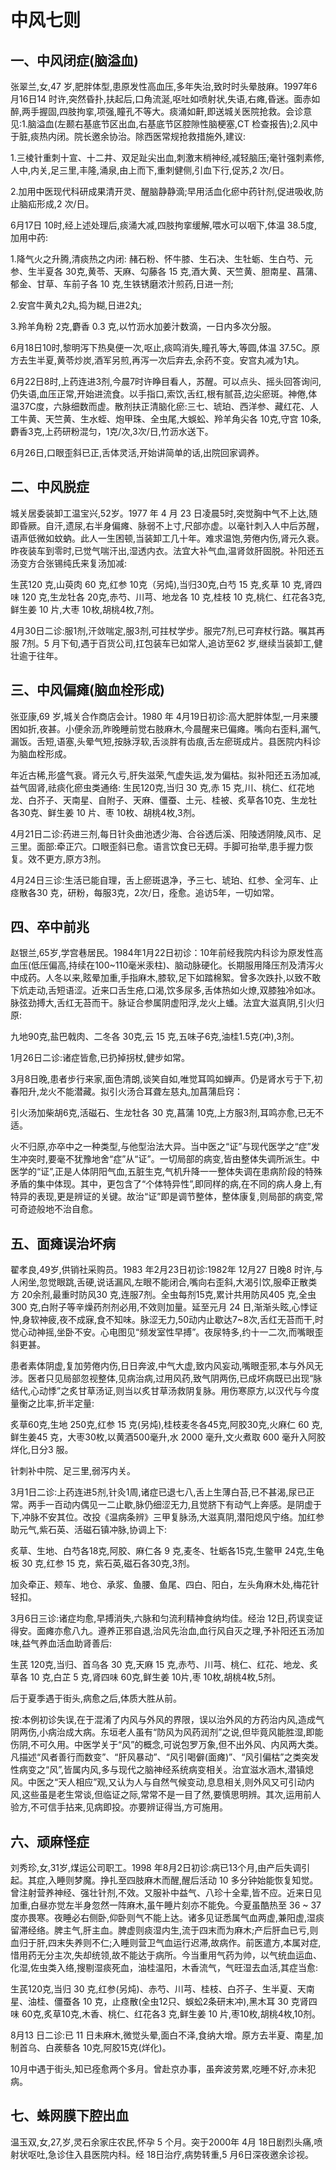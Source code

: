 # 中风七则

## 一、中风闭症(脑溢血)

张翠兰,女,47 岁,肥胖体型,患原发性高血压,多年失治,致时时头晕肢麻。1997年6月16日14 时许,突然昏扑,扶起后,口角流涎,呕吐如喷射状,失语,右瘫,昏迷。面赤如醉,两手握固,四肢拘挛,项强,瞳孔不等大。痰涌如鼾,即送城关医院抢救。会诊意见:1.脑溢血(左颞右基底节区出血,右基底节区腔隙性脑梗塞,CT 检查报告);2.风中于脏,痰热内闭。院长邀余协治。除西医常规抢救措施外,建议:

1.三棱针重刺十宣、十二井、双足趾尖出血,刺激末梢神经,减轻脑压;毫针强刺素修,人中,内关,足三里,丰隆,涌泉,由上而下,重刺健侧,引血下行,促苏,2 次/日。

2.加用中医现代科研成果清开灵、醒脑静静滴;早用活血化瘀中药针剂,促进吸收,防止脑疝形成,2 次/日。

6月17日 10时,经上述处理后,痰涌大减,四肢拘挛缓解,喂水可以咽下,体温 38.5度,加用中药:

1.降气火之升腾,清痰热之内闭:
赭石粉、怀牛膝、生石决、生牡蛎、生白芍、元参、生半夏各 30克,黄苓、天麻、勾藤各 15 克,酒大黄、天竺黄、胆南星、菖蒲、郁金、甘草、车前子各 10 克,生铁锈磨浓汁煎药,日进一剂;

2.安宫牛黄丸2丸,捣为糊,日进2丸;

3.羚羊角粉 2克,麝香 0.3 克,以竹沥水加姜汁数滴，一日内多次分服。

6月18日10时,黎明泻下热臭便一次,呕止,痰鸣消失,瞳孔等大,等圆,体温 37.5C。原方去生半夏,黄苓炒炭,酒军另煎,再泻一次后弃去,余药不变。安宫丸减为1丸。

6月22日8时,上药连进3剂,今晨7时许睁目看人，苏醒。可以点头、摇头回答询问,仍失语,血压正常,开始进流食。以手指口,索饮,舌红,根有腻苔,边尖瘀斑。神倦,体温37C度，六脉细数而虚。散剂扶正清脑化瘀:三七、琥珀、西洋参、藏红花、人工牛黄、天竺黄、生水蛭、炮甲珠、全虫尾,大蜈蚣、羚羊角尖各 10克,守宫 10条,麝香3克,上药研粉混匀，1克/次,3次/日,竹沥水送下。

6月26日,口眼歪斜已正,舌体灵活,开始讲简单的话,出院回家调养。

## 二、中风脱症

城关居委装卸工温宝兴,52岁。1977 年 4 月 23 日凌晨5时,突觉胸中气不上达,随即昏厥。自汗,遗尿,右半身偏瘫、脉弱不上寸,尺部亦虚。以毫针刺入人中后苏醒，语声低微如蚊蚋。此人一生困顿,当装卸工几十年。难求温饱,劳倦内伤,肾元久衰。昨夜装车到零时,已觉气喘汗出,湿透内衣。法宜大补气血,温肾敛肝固脱。补阳还五汤变方合张锡纯氏来复汤加减:

生芪120 克,山萸肉 60 克,红参 10克（另炖),当归30克,白芍 15 克,炙草 10 克,肾四味 120 克,生龙牡各 20克,赤芍、川芎、地龙各 10 克,桂枝 10 克,桃仁、红花各3克,鲜生姜 10 片,大枣 10枚,胡桃4枚,7剂。

4月30日二诊:服1剂,汗敛喘定,服3剂,可拄杖学步。服完7剂,已可弃杖行路。嘱其再服 7剂。5 月下旬,遇于百货公司,扛包装车已如常人,追访至62 岁,继续当装卸工,健壮逾于往年。

## 三、中风偏瘫(脑血栓形成)

张亚康,69 岁,城关合作商店会计。1980 年 4月19日初诊:高大肥胖体型,一月来腰困如折,夜甚。小便余沥,昨晚睡前觉右肢麻木,今晨醒来已偏瘫。嘴向右歪料,漏气,漏饭。舌短,语塞,头晕气短,按脉浮软,舌淡胖有齿痕,舌左瘀斑成片。县医院内科诊为脑血栓形成。

年近古稀,形盛气衰。肾元久亏,肝失滋荣,气虚失运,发为偏枯。拟补阳还五汤加减,益气固肾,祛痰化瘀虫类通络:
生民120克,当归 30 克,赤 15 克,川、桃仁、红花地龙、白芥子、天南星、自附子、天麻、僵蚕、土元、桂被、炙草各10克、生龙牡各30克、鲜生姜 10 片、枣 10枚、胡桃4枚,3剂。

4月21日二诊:药进三剂,每日针灸曲池透少海、合谷透后溪、阳陵透阴陵,风市、足三里。面部:牵正穴。口眼歪斜已愈。语言饮食已无碍。手脚可抬举,患手握力恢复。效不更方,原方3剂。

4月24日三诊:生活已能自理，舌上瘀斑退净，予三七、琥珀、红参、全河车、止痉散各30 克，研粉，每服3克，2次/日，痊愈。追访5年，一切如常。

## 四、卒中前兆

赵银兰,65岁,学宫巷居民。1984年1月22日初诊：10年前经我院内科诊为原发性高血压(低压偏高,持续在100~110毫米汞柱)、脑动脉硬化。长期服用降压剂及清泻火中成药。人冬以来,眩晕加重,手指麻木,膝软,足下如踏棉絮。曾多次跌扑,以致不敢下炕走动,舌短语涩。近来口舌生疮,口渴,饮多尿多,舌体热如火燎,双膝独冷如冰。脉弦劲搏大,舌红无苔而干。脉证合参属阴虚阳浮,龙火上蟠。法宜大滋真阴,引火归原:

九地90克,盐巴戟肉、二冬各 30克,云 15 克,五味子6克,油桂1.5克(冲),3剂。

1月26日二诊:诸症皆愈,已扔掉拐杖,健步如常。

3月8日晚,患者步行来家,面色清朗,谈笑自如,唯觉耳鸣如蝉声。仍是肾水亏于下,初春阳升,龙火不能潜藏。拟引火汤合耳聋左慈丸,加菖蒲启窍：

引火汤加柴胡6克,活磁石、生龙牡各 30 克,菖蒲 10克,上方服3剂,耳鸣亦愈,已无不适。

火不归原,亦卒中之一种类型,与他型治法大异。当中医之“证”与现代医学之“症”发生冲突时,要毫不犹豫地舍“症”从“证”。一切局部的病变,皆由整体失调所派生。中医学的“证”,正是人体阴阳气血,五脏生克,气机升降一一整体失调在患病阶段的特殊矛盾的集中体现。其中，更包含了“个体特异性”,即同样的病,在不同的病人身上,有特异的表现,更是辨证的关键。故治“证”即是调节整体，整体康复,则局部的病变,常可奇迹般地不治自愈。

## 五、面瘫误治坏病

翟孝良,49岁,供销社采购员。1983 年2月23日初诊:1982年 12月27 日晚8 时许,与人闲坐,忽觉眼跳,舌硬,说话漏风,左眼不能闭合,嘴向右歪斜,大渴引饮,服牵正散类方 20余剂,最重时防风30 克,连服7剂。全虫每剂15克,累计共用防风405 克,全虫 300 克,白附子等辛燥药剂剂必用,不效则加量。延至元月 24 日,渐渐头眩,心悸证忡,身软神疲,夜不成寐,食不知味。脉涩无力,50动内止歇达7~8次,舌红无苔而干,时觉心动神摇,坐卧不安。心电图见“频发室性早搏”。夜尿特多,约十一二次,而嘴眼歪斜更甚。

患者素体阴虚,复加劳倦内伤,日日奔波,中气大虚,致内风妄动,嘴眼歪邪,本与外风无涉。医者只见局部忽视整体,见病治病,过用风药,致气阴两伤,已成坏病既已出现“脉结代,心动悸”之炙甘草汤证,则当以炙甘草汤救阴复脉。用伤寒原方,以汉代与今度量衡之比率,折半定量:

炙草60克,生地 250克,红参 15 克(另炖),桂枝麦冬各45克,阿胶30克,火麻仁 60 克,鲜生姜45 克，大枣30枚,以黄酒500毫升,水 2000 毫升,文火煮取 600 毫升入阿胶烊化,日分3 服。

针刺补中院、足三里,弱泻内关。

3月1日二诊:上药连进5剂,针灸1周,诸症已退七八,舌上生薄白苔,已不甚渴,尿已正常。两手一百动内偶见一二止歇,脉仍细涩无力,且觉脐下有动气上奔感。是阴虚于下,冲脉不安其位。改投《温病条辨》三甲复脉汤,大滋真阴,潜阳熄风宁络。加红参助元气,紫石英、活磁石镇冲脉,协调上下:

炙草、生地、白芍各18克,阿胶、麻仁各 9 克,麦冬、牡蛎各15克,生鳖甲 24克,生龟板 30 克,红参 15 克，紫石英,磁石各30克,3剂。

加灸牵正、颊车、地仓、承浆、鱼腰、鱼尾、四白、阳白，左头角麻木处,梅花针轻扣。

3月6日三诊:诸症均愈,早搏消失,六脉和匀流利精神食纳均佳。经治 12日,药误变证得安。面瘫亦愈八九。遵养正邪自退,治风先治血,血行风自灭之理,予补阳还五汤加味,益气养血活血助肾善后:

生芪 120克,当归、首乌各 30 克,天麻 15 克,赤芍、川芎、桃仁、红花、地龙、炙草各 10 克,白芷 5 克,肾四味 60克,鲜生姜 10片,枣 10枚,胡桃4枚,5剂。

后于夏季遇于街头,病愈之后,体质大胜从前。

按:本例初诊失误,在于混淆了内风与外风的界限，误以治外风的方药治内风,造成气阴两伤,小病治成大病。东垣老人虽有“防风为风药润剂”之说,但毕竟风能胜湿,即能伤阴,不可久用。中医学关于“风”的概念,可说包罗万象,但不出外风、内风两大类。凡描述“风者善行而数变”、“肝风暴动”、“风引喝僻(面瘫)”、“风引偏枯”之类突发性病变之“风”,皆属内风,多与现代之脑神经系统病变相关。治宜滋水涵木,潜镇熄风。中医之“天人相应”观,又认为人与自然气候变动,息息相关,则外风又可引动内风,这些虽是老生常谈,但临证之际,常常不是一目了然,要慎思明辨。其次,运用前人验方,不可信手拈来,见病即投。亦要辨证得当,方可施用。

## 六、顽麻怪症

刘秀珍,女,31岁,煤运公司职工。1998 年8月2日初诊:病已13个月,由产后失调引起。其症,入睡则梦魔。挣扎至四肢麻木而醒,醒后活动 10 多分钟始能恢复知觉。曾注射营养神经、强壮针剂,不效。又服补中益气、八珍十全辈,皆不应。近来日见加重,白昼亦觉左半身忽然一阵麻木,虽午睡片刻亦不能免。今夏虽酷热至 36 ~ 37 度亦畏寒。夜睡必右侧卧,仰卧则气不能上达。诸多见证悉属气血两虚,兼阳虚,湿痰留滞经络。脾主气,肝主血。脾虚则痰湿内生,流于四末而为麻木;产后肝血已亏,则血归于肝,四末失养则不仁;入睡则营卫气血运行迟滞,故病作。前医遣方,本属对症,惜用药无分主次,失却统领,故不能达于病所。今当重用气药为帅，以气统血运血、化湿,佐虫类入络,搜剔湿痰死血，油桂温阳，木香流气，气旺湿去血活,其症当愈:

生芪120克,当归 30 克,红参(另炖)、赤芍、川芎、桂枝、白芥子、生半夏、天南星、油桂、僵蚕各 10 克，止痉散(全虫12只、蜈蚣2条研末冲),黑木耳 30 克肾四味 60克,炙草10克,木香、桃仁、红花各3 克,鲜生姜 10 片,枣10枚,胡桃4枚,10剂。

8月13 日二诊:已 11 日未麻木,微觉头晕,面白不泽,食纳大增。原方去半夏、南星,加制首乌、白蒺藜各 10克,阿胶15克(烊化)。

10月中遇于街头,知已痊愈两个多月。曾赴京办事，虽奔波劳累,吃睡不好,亦未犯病。

## 七、蛛网膜下腔出血

温玉双,女,27,岁,灵石余家庄农民,怀孕 5 个月。突于2000年 4月 18日剧烈头痛,喷射状呕吐,急诊住入县医院内科。经 18日治疗,病势转重,5 月6日深夜邀余诊视。